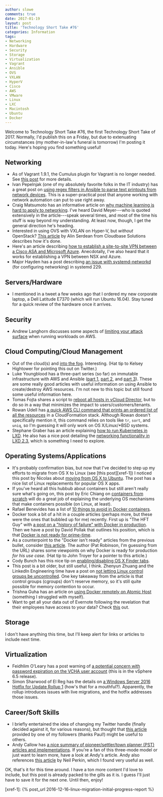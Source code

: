 ```yaml
---
author: slowe
comments: true
date: 2017-01-19
layout: post
title: 'Technology Short Take #76'
categories: Information
tags:
- Networking
- Hardware
- Security
- Storage
- Virtualization
- Vagrant
- Ansible
- OVS
- VXLAN
- HyperV
- Cisco
- AWS
- VMware
- Linux
- LXC
- Macintosh
- Ubuntu
- Docker
---
```


Welcome to Technology Short Take #76, the first Technology Short Take of 2017. Normally, I'd publish this on a Friday, but due to extenuating circumstances (my mother-in-law's funeral is tomorrow) I'm posting it today. Here's hoping you find something useful!

## Networking

* As of Vagrant 1.9.1, the Cumulus plugin for Vagrant is no longer needed. See [this post][link-6] for more details.
* Ivan Pepelnjak (one of my absolutely favorite folks in the IT industry) has a great post on [using regex filters in Ansible to parse text printouts from network devices][link-12]. This is a super-practical post that anyone working with network automation can put to use right away.
* Craig Matsumoto has an informative article on [why machine learning is hard to apply to networking][link-13]. I've heard David Meyer---who is quoted extensively in the article---speak several times, and most of the time his stuff is way beyond my understanding. At least now, though, I get the general direction he's heading.
* Interested in using OVS with VXLAN on Hyper-V, but _without_ OpenStack? [This article][link-15] by Alin Serdean from Cloudbase Solutions describes how it's done.
* Here's an article describing [how to establish a site-to-site VPN between a Cisco ASA and Microsoft Azure][link-21]. Anecdotally, I've also heard that it works for establishing a VPN between NSX and Azure.
* Major Hayden has a post describing [an issue with systemd-networkd][link-26] (for configuring networking) in systemd 229.

## Servers/Hardware

* I mentioned in a tweet a few weeks ago that I ordered my new corporate laptop, a Dell Latitude E7370 (which will run Ubuntu 16.04). Stay tuned for a quick review of the hardware once it arrives.

## Security

* Andrew Langhorn discusses some aspects of [limiting your attack surface][link-8] when running workloads on AWS.

## Cloud Computing/Cloud Management

* Out of the cloud(s) and [into the fog][link-1]. Interesting. (Hat tip to Kelsey Hightower for pointing this out on Twitter.)
* Luke Youngblood has a three-part series (so far) on immutable infrastructure with AWS and Ansible ([part 1][link-3], [part 2][link-4], and [part 3][link-5]). These are some really good articles with useful information on using Ansible to create/destroy AWS resources. I'm not new to this topic but still found some useful information here.
* Tomas Fojta shares a script to [reboot all hosts in vCloud Director][link-9], but to do so in a way that minimizes the impact to users/customers/tenants.
* Rowan Udell has [a quick AWS CLI command that prints an ordered list of all the resources][link-16] in a CloudFormation stack. Although Rowan doesn't specifically mention it, this command relies on tools like `tr`, `sort`, and `uniq`, so I'm guessing it will only work on OS X/Linux/*BSD systems.
* Stephane Graber has an article explaining [how to run Kubernetes in LXD][link-29]. He also has a nice post detailing the [networking functionality in LXD 2.3][link-30], which is something I need to explore.

## Operating Systems/Applications

* It's probably confirmation bias, but now that I've decided to step up my efforts to migrate from OS X to Linux (see [this post][xref-1]) I noticed this post by Nicolas about [moving from OS X to Ubuntu][link-7]. The post has a nice list of Linux replacements for popular OS X apps.
* If you've heard all this hubbub about containers but still aren't really sure what's going on, this post by Eric Chiang on [containers from scratch][link-11] will do a great job of explaining the underlying OS mechanisms that make containers possible (on Linux, at least).
* Rafael Benevides has a list of [10 things to avoid in Docker containers][link-14].
* Docker took a bit of a hit in a couple articles (perhaps more, but these were the ones that bubbled up for me) recently. First up is "The HFT Guy" with [a post on a "history of failure" with Docker in production][link-19]. Then we have a post by David Pollak that outlines his position, which is that [Docker is not ready for prime-time][link-20].
* As a counterpoint to the "Docker isn't ready" articles from the previous bullet, consider [this article][link-23]. The author (Pat Robinson, I'm guessing from the URL) shares some viewpoints on why Docker is ready for production _for his use case._ (Hat tip to John Troyer for a pointer to this article.)
* Cody Bunch has this nice tip on [enabling/disabling OS X Finder tabs][link-24].
* This post is a bit older, but still useful, I think. Zhenyun Zhuang and the LinkedIn Engineering time have a post on [not letting Linux control groups be uncontrolled][link-25]. One key takeaway from the article is that control groups (cgroups) don't reserve memory, so it's still quite possible for memory contention to occur.
* Trishna Guha has an article on [using Docker remotely on Atomic Host][link-26] (something I struggled with myself).
* Want to get all your data out of Evernote following the revelation that their employees have access to your data? Check [this][link-28] out.

## Storage

I don't have anything this time, but I'll keep alert for links or articles to include next time.

## Virtualization

* Feidhlim O'Leary has a post warning of [a potential concern with password expiration on the VCHA user account][link-10] (this is in the vSphere 6.5 release). 
* Simon Sharwood of El Reg has the details on [a Windows Server 2016 Hotfix for Update Rollup 1][link-22] (how's that for a mouthful?). Apparently, the rollup introduces issues with live migrations, and the hotfix addresses those issues.

## Career/Soft Skills

* I briefly entertained the idea of changing my Twitter handle (finally decided against it, for various reasons), but thought that [this article][link-2] provided by one of my followers (thanks Paul!) might be useful to others.
* Andy Callow has [a nice summary of pioneer/settler/town planner (PST) articles and implementations][link-17]. If you're a fan of this three-mode model or just want to learn more, have a look at Andy's article. Andy also references [this article][link-18] by Neil Perkin, which I found very useful as well.

OK, that's it for this time around. I have a ton more content I'd love to include, but this post is already packed to the gills as it is. I guess I'll just have to save it for the next one. Until then, enjoy!



[link-1]: https://www.openfogconsortium.org/
[link-2]: https://thinkerbit.com/articles/change-twitter-username
[link-3]: http://vcdxpert.com/?p=105
[link-4]: http://vcdxpert.com/?p=148
[link-5]: http://vcdxpert.com/?p=193
[link-6]: https://getsatisfaction.cumulusnetworks.com/cumulus/topics/cumulus-vx-and-vagrant-cumulus-plugin
[link-7]: https://nicolas.perriault.net/code/2016/from-osx-to-ubuntu/
[link-8]: https://www.awsadvent.com/2016/12/15/limiting-your-attack-surface-in-the-aws-cloud/
[link-9]: https://fojta.wordpress.com/2016/03/18/reboot-all-hosts-in-vcloud-director/
[link-10]: https://haveyoutriedreinstalling.com/2017/01/16/caution-vcha-user-password/
[link-11]: https://ericchiang.github.io/post/containers-from-scratch/
[link-12]: http://automation.ipspace.net/Example:Parsing_Text_Printouts_within_Ansible_Playbooks
[link-13]: https://www.sdxcentral.com/articles/news/machine-learning-hard-apply-networking/2017/01/
[link-14]: https://developers.redhat.com/blog/2016/02/24/10-things-to-avoid-in-docker-containers/
[link-15]: http://superuser.openstack.org/articles/manage-hyper-v-open-vswitch/
[link-16]: http://blog.rowanudell.com/cloudformation-stack-resources-summary/
[link-17]: https://medium.com/@andy.callow.hscic/exploring-pioneers-settlers-and-town-planners-239be83ae37c#.srcovq6sf
[link-18]: http://www.onlydeadfish.co.uk/only_dead_fish/2016/04/pioneers-settlers-and-town-planners.html
[link-19]: https://thehftguy.com/2016/11/01/docker-in-production-an-history-of-failure/
[link-20]: https://blog.goodstuff.im/docker_not_prime_time
[link-21]: https://supportforums.cisco.com/blog/12926156/site-site-vpn-between-cisco-asa-and-microsoft-azure-virtual-network-arm
[link-22]: http://www.theregister.co.uk/2016/12/15/windows_server_2016s_vm_migration_tools_broken_by_a_patch/
[link-23]: http://patrobinson.github.io/2016/11/05/docker-in-production/
[link-24]: http://blog.codybunch.com/2017/01/18/Disabling-Enabling-OSX-Finder-Tabs/
[link-25]: https://engineering.linkedin.com/blog/2016/08/don_t-let-linux-control-groups-uncontrolled
[link-26]: https://major.io/2017/01/15/systemd-networkd-on-ubuntu-16-04-lts-xenial/
[link-27]: https://fedoramagazine.org/use-docker-remotely-atomic-host/
[link-28]: https://github.com/shawndaniel/evernote-exporter/
[link-29]: https://www.stgraber.org/2017/01/13/kubernetes-inside-lxd/
[link-30]: https://www.stgraber.org/2016/10/27/network-management-with-lxd-2-3/
[xref-1]: {% post_url 2016-12-16-linux-migration-initial-progress-report %}
